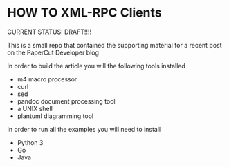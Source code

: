 # HOW TO XML-RPC Clients

CURRENT STATUS:  DRAFT!!!!

This is a small repo that contained the supporting material for a recent
post on the PaperCut Developer blog

In order to build the article you will the following tools installed

* m4 macro processor
* curl
* sed
* pandoc document processing tool
* a UNIX shell
* plantuml diagramming tool

In order to run all the examples you will need to install

* Python 3
* Go
* Java

